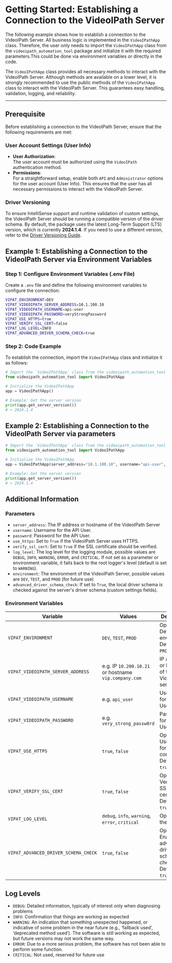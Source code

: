 # Getting Started: Establishing a Connection to the VideoIPath Server

The following example shows how to establish a connection to the VideoIPath Server. All business logic is implemented in the `VideoIPathApp` class. Therefore, the user only needs to import the `VideoIPathApp` class from the `videoipath_automation_tool` package and initialize it with the required parameters.This could be done via environment variables or directly in the code.

The `VideoIPathApp` class provides all necessary methods to interact with the VideoIPath Server. Although methods are available on a lower level, it is strongly recommended to use the public methods of the `VideoIPathApp` class to interact with the VideoIPath Server. This guarantees easy handling, validation, logging, and reliability.

---

## Prerequisite

Before establishing a connection to the VideoIPath Server, ensure that the following requirements are met:

### User Account Settings (User Info)

- **User Authorization**:<br>The user account must be authorized using the `VideoIPath` authentication method.
- **Permissions**:<br>For a straightforward setup, enable both `API` and `Administrator` options for the user account (User Info). This ensures that the user has all necessary permissions to interact with the VideoIPath Server.

### Driver Versioning

To ensure IntelliSense support and runtime validation of custom settings, the VideoIPath Server should be running a compatible version of the driver schema. By default, the package uses the latest Long-Term Support (LTS) version, which is currently **2024.1.4**. If you need to use a different version, refer to the [Driver Versioning Guide](../driver-versioning.md).

## Example 1: Establishing a Connection to the VideoIPath Server via Environment Variables

### Step 1: Configure Environment Variables (.env File)

Create a `.env` file and define the following environment variables to configure the connection:

```bash
VIPAT_ENVIRONMENT=DEV
VIPAT_VIDEOIPATH_SERVER_ADDRESS=10.1.100.10
VIPAT_VIDEOIPATH_USERNAME=api-user
VIPAT_VIDEOIPATH_PASSWORD=veryStrongPassword
VIPAT_USE_HTTPS=true
VIPAT_VERIFY_SSL_CERT=false
VIPAT_LOG_LEVEL=INFO
VIPAT_ADVANCED_DRIVER_SCHEMA_CHECK=true
```

### Step 2: Code Example

To establish the connection, import the `VideoIPathApp` class and initialize it as follows:

```python
# Import the `VideoIPathApp` class from the videoipath_automation_tool package
from videoipath_automation_tool import VideoIPathApp

# Initialize the VideoIPathApp
app = VideoIPathApp()

# Example: Get the server version
print(app.get_server_version())
# > 2024.1.4
```

## Example 2: Establishing a Connection to the VideoIPath Server via parameters

```python
# Import the `VideoIPathApp` class from the videoipath_automation_tool package
from videoipath_automation_tool import VideoIPathApp

# Initialize the VideoIPathApp
app = VideoIPathApp(server_address="10.1.100.10", username="api-user", password="veryStrongPassword", use_https=True, verify_ssl_cert=False, log_level="DEBUG")

# Example: Get the server version
print(app.get_server_version())
# > 2024.1.4
```

## Additional Information

### Parameters

- `server_address`: The IP address or hostname of the VideoIPath Server
- `username`: Username for the API User.
- `password`: Password for the API User.
- `use_https`: Set to `True` if the VideoIPath Server uses HTTPS.
- `verify_ssl_cert`: Set to `True` if the SSL certificate should be verified.
- `log_level`: The log level for the logging module, possible values are `DEBUG`, `INFO`, `WARNING`, `ERROR`, and `CRITICAL`. If not set as a parameter or environment variable, it falls back to the root logger's level (default is set to `WARNING`).
- `environment`: The environment of the VideoIPath Server, possible values are `DEV`, `TEST`, and `PROD` (for future use)
- `advanced_driver_schema_check`: If set to `True`, the local driver schema is checked against the server's driver schema (custom settings fields).

### Environment Variables

| Variable        | Values                                          | Description                                      |
|-----------------|-------------------------------------------------|--------------------------------------------------|
| `VIPAT_ENVIRONMENT`   | `DEV`, `TEST`, `PROD`                          | Optional: Define the environment. Defaults to `PROD`. |
| `VIPAT_VIDEOIPATH_SERVER_ADDRESS` | e.g. IP `10.200.10.21` or hostname `vip.company.com` | IP address or hostname of the VideoIPath server. |
| `VIPAT_VIDEOIPATH_USERNAME` | e.g. `api_user`                               | Username for the API User.                      |
| `VIPAT_VIDEOIPATH_PASSWORD` | e.g. `very_strong_passw0rd`                    | Password for the API User.                      |
| `VIPAT_USE_HTTPS`         | `true`, `false`                                | Optional: Use HTTPS for the connection. Defaults to `true`. |
| `VIPAT_VERIFY_SSL_CERT`  | `true`, `false`                                | Optional: Verify the SSL certificate. Defaults to `true`. |
| `VIPAT_LOG_LEVEL`     | `debug`, `info`, `warning`, `error`, `critical` | Optional: Set the log level. |
| `VIPAT_ADVANCED_DRIVER_SCHEMA_CHECK` | `true`, `false` | Optional: Enable advanced driver schema checks. Defaults to `true`. |

## Log Levels

- `DEBUG`: Detailed information, typically of interest only when diagnosing problems
- `INFO`: Confirmation that things are working as expected
- `WARNING`: An indication that something unexpected happened, or indicative of some problem in the near future (e.g., ‘fallback used’, ‘deprecated method used’). The software is still working as expected, but future versions may not work the same way.
- `ERROR`: Due to a more serious problem, the software has not been able to perform some function.
- `CRITICAL`: Not used, reserved for future use
